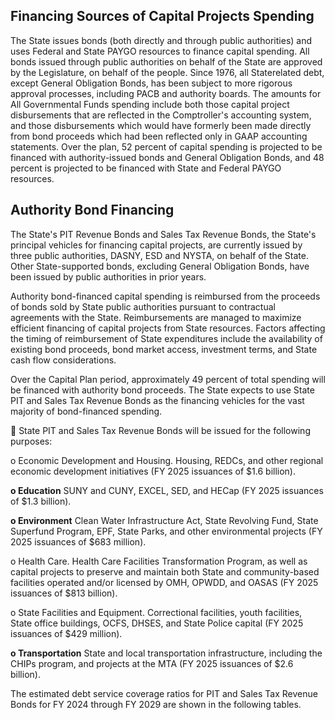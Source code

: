 ## **Financing Sources of Capital Projects Spending**

The State issues bonds (both directly and through public authorities) and uses Federal and State PAYGO resources to finance capital spending. All bonds issued through public authorities on behalf of the State are approved by the Legislature, on behalf of the people. Since 1976, all Staterelated debt, except General Obligation Bonds, has been subject to more rigorous approval processes, including PACB and authority boards. The amounts for All Governmental Funds spending include both those capital project disbursements that are reflected in the Comptroller's accounting system, and those disbursements which would have formerly been made directly from bond proceeds which had been reflected only in GAAP accounting statements. Over the plan, 52 percent of capital spending is projected to be financed with authority-issued bonds and General Obligation Bonds, and 48 percent is projected to be financed with State and Federal PAYGO resources.

## **$^{ }$Authority Bond Financing**

The State's PIT Revenue Bonds and Sales Tax Revenue Bonds, the State's principal vehicles for financing capital projects, are currently issued by three public authorities, DASNY, ESD and NYSTA, on behalf of the State. Other State-supported bonds, excluding General Obligation Bonds, have been issued by public authorities in prior years.

Authority bond-financed capital spending is reimbursed from the proceeds of bonds sold by State public authorities pursuant to contractual agreements with the State. Reimbursements are managed to maximize efficient financing of capital projects from State resources. Factors affecting the timing of reimbursement of State expenditures include the availability of existing bond proceeds, bond market access, investment terms, and State cash flow considerations.

Over the Capital Plan period, approximately 49 percent of total spending will be financed with authority bond proceeds. The State expects to use State PIT and Sales Tax Revenue Bonds as the financing vehicles for the vast majority of bond-financed spending.

 State PIT and Sales Tax Revenue Bonds will be issued for the following purposes:

o Economic Development and Housing. Housing, REDCs, and other regional economic development initiatives (FY 2025 issuances of $1.6 billion).

**o Education** SUNY and CUNY, EXCEL, SED, and HECap (FY 2025 issuances of $1.3 billion).

**o Environment** Clean Water Infrastructure Act, State Revolving Fund, State Superfund Program, EPF, State Parks, and other environmental projects (FY 2025 issuances of $683 million).

o Health Care. Health Care Facilities Transformation Program, as well as capital projects to preserve and maintain both State and community-based facilities operated and/or licensed by OMH, OPWDD, and OASAS (FY 2025 issuances of $813 billion).

o State Facilities and Equipment. Correctional facilities, youth facilities, State office buildings, OCFS, DHSES, and State Police capital (FY 2025 issuances of $429 million).

**o Transportation** State and local transportation infrastructure, including the CHIPs program, and projects at the MTA (FY 2025 issuances of $2.6 billion).

The estimated debt service coverage ratios for PIT and Sales Tax Revenue Bonds for FY 2024 through FY 2029 are shown in the following tables.